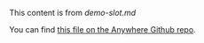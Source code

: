 This content is from _demo-slot.md_

You can find [this file on the Anywhere Github repo](https://github.com/vinyll/anywhere/blob/master/demo-slot.md).
